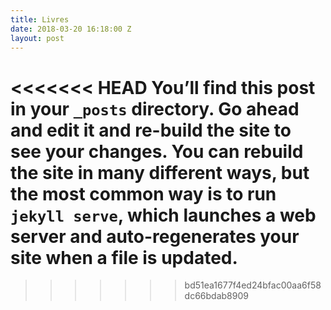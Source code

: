```yaml
---
title: Livres
date: 2018-03-20 16:18:00 Z
layout: post
---
```

<<<<<<< HEAD
You’ll find this post in your `_posts` directory. Go ahead and edit it and re-build the site to see your changes. You can rebuild the site in many different ways, but the most common way is to run `jekyll serve`, which launches a web server and auto-regenerates your site when a file is updated.
=======

>>>>>>> bd51ea1677f4ed24bfac00aa6f58dc66bdab8909
